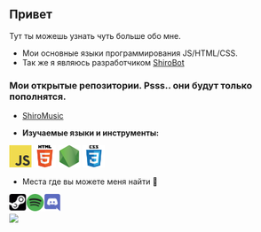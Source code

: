 ## Привет

Тут ты можешь узнать чуть больше обо мне.
- Мои основные языки программирования JS/HTML/CSS.
- Так же я являюсь разработчиком [ShiroBot](https://boticord.top/bot/822057213308043295)
### Мои открытые репозитории. Psss.. они будут только пополнятся. 
- [ShiroMusic](https://github.com/AnimeFlame/shiro-music)

+ **Изучаемые языки и инструменты:**

<img height="40" src="https://raw.githubusercontent.com/github/explore/80688e429a7d4ef2fca1e82350fe8e3517d3494d/topics/javascript/javascript.png">    <img height="40" src="https://raw.githubusercontent.com/github/explore/80688e429a7d4ef2fca1e82350fe8e3517d3494d/topics/html/html.png">    <img height="40" src="https://raw.githubusercontent.com/github/explore/80688e429a7d4ef2fca1e82350fe8e3517d3494d/topics/nodejs/nodejs.png">    <img height="40" src="https://raw.githubusercontent.com/github/explore/80688e429a7d4ef2fca1e82350fe8e3517d3494d/topics/css/css.png"> 


+ Места где вы можете меня найти :eyes:

<a href="https://steamcommunity.com/id/animeflame">
  <img align="left" alt="Steam" width="31px" src="https://raw.githubusercontent.com/AnimeFlame/AnimeFlame/main/assets/steam.svg" />
</a>

<a href="https://open.spotify.com/user/vfvli467108f817j70h4uuhb2">
  <img align="left" alt="Spotify" width="31px" src="https://raw.githubusercontent.com/AnimeFlame/AnimeFlame/main/assets/spotify.svg" />
</a>

<a href="https://discord.gg/DMDmwNMVDJ">
  <img align="left" alt="Discord" width="31px" src="https://raw.githubusercontent.com/AnimeFlame/AnimeFlame/main/assets/discord.svg" />
</a>

<br>
<br>


<a href="https://github.com/animeflame">
  <img align="center" src="https://github-readme-stats.anuraghazra1.vercel.app/api?username=animeflame&show_icons=true&count_private=true&theme=blueberry&hide_border=true">
</a>
<br>
